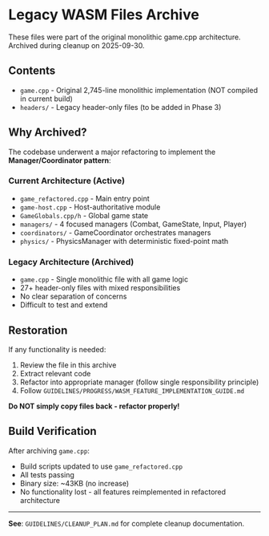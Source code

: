 # Legacy WASM Files Archive

These files were part of the original monolithic game.cpp architecture.
Archived during cleanup on 2025-09-30.

## Contents
- `game.cpp` - Original 2,745-line monolithic implementation (NOT compiled in current build)
- `headers/` - Legacy header-only files (to be added in Phase 3)

## Why Archived?

The codebase underwent a major refactoring to implement the **Manager/Coordinator pattern**:

### Current Architecture (Active)
- `game_refactored.cpp` - Main entry point
- `game-host.cpp` - Host-authoritative module
- `GameGlobals.cpp/h` - Global game state
- `managers/` - 4 focused managers (Combat, GameState, Input, Player)
- `coordinators/` - GameCoordinator orchestrates managers
- `physics/` - PhysicsManager with deterministic fixed-point math

### Legacy Architecture (Archived)
- `game.cpp` - Single monolithic file with all game logic
- 27+ header-only files with mixed responsibilities
- No clear separation of concerns
- Difficult to test and extend

## Restoration

If any functionality is needed:
1. Review the file in this archive
2. Extract relevant code
3. Refactor into appropriate manager (follow single responsibility principle)
4. Follow `GUIDELINES/PROGRESS/WASM_FEATURE_IMPLEMENTATION_GUIDE.md`

**Do NOT simply copy files back - refactor properly!**

## Build Verification

After archiving `game.cpp`:
- Build scripts updated to use `game_refactored.cpp`
- All tests passing
- Binary size: ~43KB (no increase)
- No functionality lost - all features reimplemented in refactored architecture

---

**See**: `GUIDELINES/CLEANUP_PLAN.md` for complete cleanup documentation.

